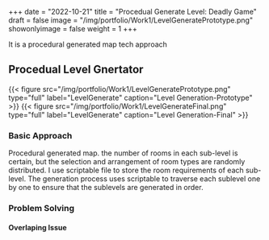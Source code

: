 +++
date = "2022-10-21"
title = "Procedual Generate Level: Deadly Game"
draft = false
image = "/img/portfolio/Work1/LevelGeneratePrototype.png"
showonlyimage = false
weight = 1
+++

<!--more-->
It is a procedural generated map tech approach


## Procedual Level Gnertator
{{< figure
  src="/img/portfolio/Work1/LevelGeneratePrototype.png"
  type="full"
  label="LevelGenerate"
  caption="Level Generation-Prototype" >}}
 {{< figure
  src="/img/portfolio/Work1/LevelGenerateFinal.png"
  type="full"
  label="LevelGenerate"
  caption="Level Generation-Final" >}}


### Basic Approach
Procedural generated map. the number of rooms in each sub-level is certain, but the selection and arrangement of room types are randomly distributed. I use scriptable file to store the room requirements of each sub-level. The generation process uses scriptable to traverse each sublevel one by one to ensure that the sublevels are generated in order.

### Problem Solving

#### Overlaping Issue



[1]:/img/portfolio/Work1/Work1_title.png